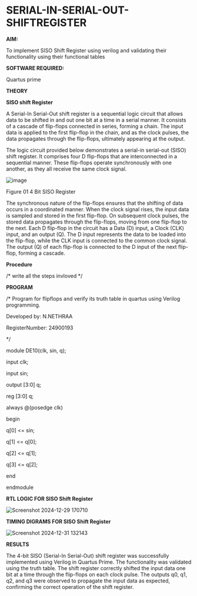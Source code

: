 # SERIAL-IN-SERIAL-OUT-SHIFTREGISTER

**AIM:**

To implement  SISO Shift Register using verilog and validating their functionality using their functional tables

**SOFTWARE REQUIRED:**

Quartus prime

**THEORY**

**SISO shift Register**

A Serial-In Serial-Out shift register is a sequential logic circuit that allows data to be shifted in and out one bit at a time in a serial manner. It consists of a cascade of flip-flops connected in series, forming a chain. The input data is applied to the first flip-flop in the chain, and as the clock pulses, the data propagates through the flip-flops, ultimately appearing at the output.

The logic circuit provided below demonstrates a serial-in serial-out (SISO) shift register. It comprises four D flip-flops that are interconnected in a sequential manner. These flip-flops operate synchronously with one another, as they all receive the same clock signal.

![image](https://github.com/naavaneetha/SERIAL-IN-SERIAL-OUT-SHIFTREGISTER/assets/154305477/e81c4072-37f9-46c6-8145-566764b74c3a)

Figure 01 4 Bit SISO Register

The synchronous nature of the flip-flops ensures that the shifting of data occurs in a coordinated manner. When the clock signal rises, the input data is sampled and stored in the first flip-flop. On subsequent clock pulses, the stored data propagates through the flip-flops, moving from one flip-flop to the next.
Each D flip-flop in the circuit has a Data (D) input, a Clock (CLK) input, and an output (Q). The D input represents the data to be loaded into the flip-flop, while the CLK input is connected to the common clock signal. The output (Q) of each flip-flop is connected to the D input of the next flip-flop, forming a cascade.

**Procedure**

/* write all the steps invloved */

**PROGRAM**

/* Program for flipflops and verify its truth table in quartus using Verilog programming.

Developed by: N.NETHRAA

RegisterNumber: 24900193

*/

module DE10(clk, sin, q);

input clk;

input sin;

output [3:0] q;

reg [3:0] q;

always @(posedge clk)

begin

q[0] <= sin;

q[1] <= q[0];

q[2] <= q[1];

q[3] <= q[2];

end

endmodule




**RTL LOGIC FOR SISO Shift Register**

![Screenshot 2024-12-29 170710](https://github.com/user-attachments/assets/c60de6f2-e15e-48d7-903a-9ae8bfefc3a0)


**TIMING DIGRAMS FOR SISO Shift Register**

![Screenshot 2024-12-31 132143](https://github.com/user-attachments/assets/d4cfdb35-18c8-48c7-aa0d-42449e8ff575)

**RESULTS**

The 4-bit SISO (Serial-In Serial-Out) shift register was successfully
implemented using Verilog in Quartus Prime. The functionality was validated using
the truth table. The shift register correctly shifted the input data one bit at a time
through the flip-flops on each clock pulse. The outputs q0, q1, q2, and q3 were
observed to propagate the input data as expected, confirming the correct operation
of the shift register.
